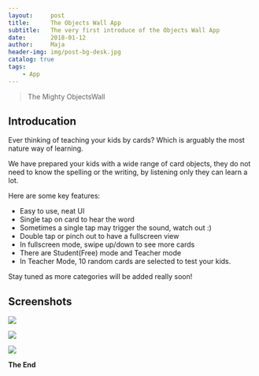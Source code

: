 ```yaml
---
layout:     post
title:      The Objects Wall App
subtitle:   The very first introduce of the Objects Wall App
date:       2018-01-12
author:     Maja
header-img: img/post-bg-desk.jpg
catalog: true
tags:
    - App
---
```



>The Mighty ObjectsWall


## Introducation


Ever thinking of teaching your kids by cards? Which is arguably the most nature way of learning.

We have prepared your kids with a wide range of card objects, they do not need to know the spelling or the writing, by listening only they can learn a lot.

Here are some key features:

* Easy to use, neat UI
* Single tap on card to hear the word
* Sometimes a single tap may trigger the sound, watch out :)
* Double tap or pinch out to have a fullscreen view
* In fullscreen mode, swipe up/down to see more cards
* There are Student(Free) mode and Teacher mode
* In Teacher Mode, 10 random cards are selected to test your kids.


Stay tuned as more categories will be added really soon!



## Screenshots
 
![](https://ws2.sinaimg.cn/large/006tKfTcgy1fnit4ut5jjj30ph19anpe.jpg)

![](https://ws4.sinaimg.cn/large/006tKfTcgy1fnit533dqcj30ph19ahdt.jpg)

![](https://ws2.sinaimg.cn/large/006tKfTcgy1fnit589rclj30ph19ab29.jpg)



**The End**
	
